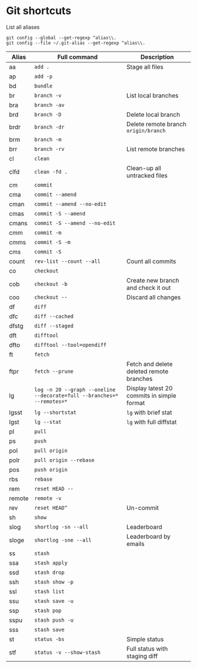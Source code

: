 # Git shortcuts

List all aliases
```
git config --global --get-regexp ^alias\\.
git config --file ~/.git-alias --get-regexp ^alias\\.
```

Alias | Full command | Description
--|--|--
aa | `add .` | Stage all files
ap | `add -p` |
bd | `bundle` |
br | `branch -v` | List local branches
bra | `branch -av` |
brd | `branch -D` | Delete local branch
brdr | `branch -dr` | Delete remote branch `origin/branch`
brm | `branch -m` |
brr | `branch -rv` | List remote branches
cl | `clean` |
clfd | `clean -fd .` | Clean-up all untracked files
cm | `commit` |
cma | `commit --amend` |
cman | `commit --amend --no-edit` |
cmas | `commit -S --amend` |
cmans | `commit -S --amend --no-edit` |
cmm | `commit -m` |
cmms | `commit -S -m` |
cms | `commit -S` |
count | `rev-list --count --all` | Count all commits
co | `checkout` |
cob | `checkout -b` | Create new branch and check it out
coo | `checkout --` | Discard all changes
df | `diff` |
dfc | `diff --cached` |
dfstg | `diff --staged` |
dft | `difftool` |
dfto | `difftool --tool=opendiff` |
ft | `fetch` |
ftpr | `fetch --prune` | Fetch and delete deleted remote branches
lg | `log -n 20 --graph --oneline --decorate=full --branches=* --remotes=*` | Display latest 20 commits in simple format
lgsst | `lg --shortstat` | `lg` with brief stat
lgst | `lg --stat` | `lg` with full diffstat
pl | `pull` |
ps | `push` |
pol | `pull origin` |
polr | `pull origin --rebase` |
pos | `push origin` |
rbs | `rebase` |
rem | `reset HEAD --` |
remote | `remote -v` |
rev | `reset HEAD^` | Un-commit
sh | `show` |
slog | `shortlog -sn --all` | Leaderboard
sloge | `shortlog -sne --all` | Leaderboard by emails
ss | `stash` |
ssa | `stash apply` |
ssd | `stash drop` |
ssh | `stash show -p` |
ssl | `stash list` |
ssu | `stash save -u` |
ssp | `stash pop` |
sspu | `stash push -u` |
sss | `stash save` |
st | `status -bs` | Simple status
stf | `status -v --show-stash` | Full status with staging diff

